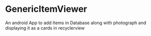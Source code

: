 # GenericItemViewer
An android App to add Items in Database along with photograph and displaying it as a cards in recyclerview

